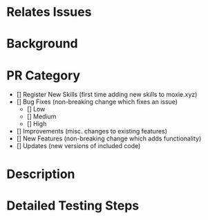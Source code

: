 # Relates Issues

<!-- LINK TO ISSUE OR TICKET (IF ANY) -->

# Background

<!--
Briefly write the motivation of creating this PR.

Why are we doing this? Any context or related work?
-->

# PR Category

<!--
Please choose one of the following category that suits your PR the most.

For bug fixes, please specify the severity level of the bug fixed.
-->

- [] Register New Skills (first time adding new skills to moxie.xyz)
- [] Bug Fixes (non-breaking change which fixes an issue)
    - [] Low
    - [] Medium
    - [] High
- [] Improvements (misc. changes to existing features)
- [] New Features (non-breaking change which adds functionality)
- [] Updates (new versions of included code)

# Description

<!--
Briefly provide bullet points on what kind of change is done in the PR.
-->

<!--
IF YOU ARE REGISTERING FOR NEW SKILLS, UNCOMMENT THIS AND MAKE SURE TO FULFILL ALL THE CHECKLIST BELOW:
- [] Have tested the skills with the agent locally and working well
- [] Have a well-writen README for the skills full description of the functionality along with detailed list of all actions, providers, evaluators, services, and clients.
- [] Have added the new skill metadata to the `registry/src/skill.json` registry
- [] Have not made changes to other aspects of the repository other than the folder containing the new skills
- [] (Optional) Have environment variables and have requested the Moxie team through [this form](https://forms.gle/8hzDyCVKKLs4MkTEA) for environment variables submission.
- [] Does not contain any code that simply transfers Moxie user's holdings to a fixed address
- [] Does not contain any code that extracts Moxie user's private informations (e.g. wallets, private keys, etc.)
- [] Does not contain any code that interacts with smart contracts that has not verified and published its source code.
- [] Have audited smart contracts if the skills contain code that interacts with smart contracts has volume/balance above 100k USD.
-->

# Detailed Testing Steps <!-- COMMENT OUT OR DELETE IF REGISTERING NEW SKILLS -->

<!--
None: Automated tests are acceptable.
-->

<!--
- As [anon/admin], go to [link]
  - [do action]
  - verify [result]
-->

<!-- If there is a UI change, please include before and after screenshots or videos. This will speed up PRs being merged. It is extra nice to annotate screenshots with arrows or boxes pointing out the differences. -->
<!--
## Screenshots
### Before
### After
-->

<!-- If there is anything about the deployment, please make a note. -->
<!--
# Deploy Notes
-->

<!--  Copy and paste command line output. -->
<!--
## Database changes
-->

<!--  Please specify deploy instructions if there is something more than the automated steps. -->
<!--
## Deployment instructions
-->
